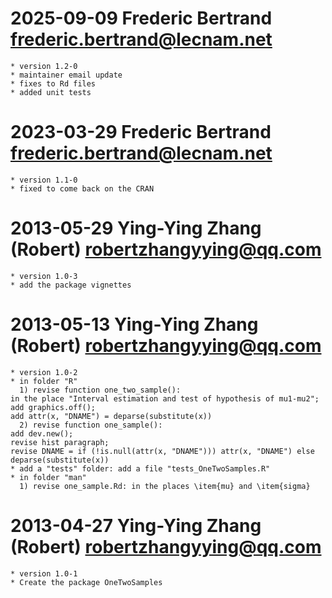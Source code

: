 # 2025-09-09  Frederic Bertrand <frederic.bertrand@lecnam.net>
    * version 1.2-0
    * maintainer email update
    * fixes to Rd files
    * added unit tests

# 2023-03-29  Frederic Bertrand <frederic.bertrand@lecnam.net>
    * version 1.1-0
    * fixed to come back on the CRAN

# 2013-05-29  Ying-Ying Zhang (Robert) <robertzhangyying@qq.com>
    * version 1.0-3
    * add the package vignettes

# 2013-05-13  Ying-Ying Zhang (Robert) <robertzhangyying@qq.com>
    * version 1.0-2
    * in folder "R"
      1) revise function one_two_sample(): 
	in the place "Interval estimation and test of hypothesis of mu1-mu2"; 
	add graphics.off(); 
	add attr(x, "DNAME") = deparse(substitute(x))
      2) revise function one_sample(): 
	add dev.new();
	revise hist paragraph; 
	revise DNAME = if (!is.null(attr(x, "DNAME"))) attr(x, "DNAME") else deparse(substitute(x))
    * add a "tests" folder: add a file "tests_OneTwoSamples.R"
    * in folder "man"
      1) revise one_sample.Rd: in the places \item{mu} and \item{sigma}

# 2013-04-27  Ying-Ying Zhang (Robert) <robertzhangyying@qq.com>
    * version 1.0-1
    * Create the package OneTwoSamples
